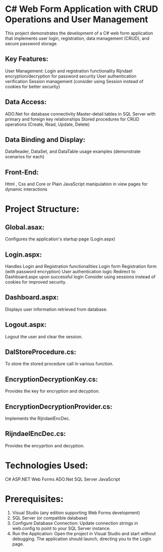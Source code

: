 
# C# Web Form Application with CRUD Operations and User Management

This project demonstrates the development of a C# web form application that implements user login, registration, data management (CRUD), and secure password storage.

## Key Features:
User Management: Login and registration functionality Rijndael encryption/decryption for password security User authentication verification Session management (consider using Session instead of cookies for better security)

## Data Access:
ADO.Net for database connectivity Master-detail tables in SQL Server with primary and foreign key relationships Stored procedures for CRUD operations (Create, Read, Update, Delete)

## Data Binding and Display:
 DataReader, DataSet, and DataTable usage examples (demonstrate scenarios for each)

 ## Front-End:
Html , Css and Core or Plain JavaScript manipulation in view pages for dynamic interactions

# Project Structure:

## Global.asax: 
Configures the application's startup page (Login.aspx)

## Login.aspx: 
Handles Login and Registration functionalities Login form Registration form (with password encryption) User authentication logic Redirect to Dashboard.aspx upon successful login Consider using sessions instead of cookies for improved security.

## Dashboard.aspx:
Displays user information retrieved from database.

## Logout.aspx:
Logout the user and clear the session.

## DalStoreProcedure.cs:
To store the stored procedure call in various function.

## EncryptionDecryptionKey.cs:
Provides the key for encryption and decyption.

## EncryptionDecryptionProvider.cs:
Implements the RijndaelEncDec.

## RijndaelEncDec.cs:
Provides the encyprtion and decyption.

# Technologies Used:
C# ASP.NET Web Forms ADO.Net SQL Server JavaScript

# Prerequisites:
1. Visual Studio (any edition supporting Web Forms development)
2. SQL Server (or compatible database)
3. Configure Database Connection: Update connection strings in web.config to point to your SQL Server instance.
4. Run the Application: Open the project in Visual Studio and start without debugging. The application should launch, directing you to the Login page.




